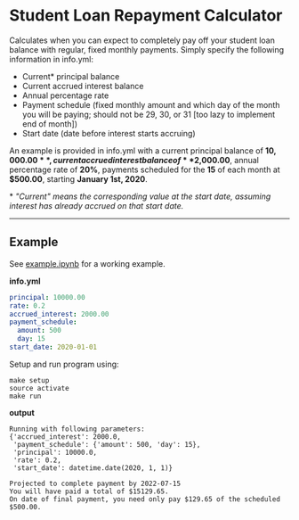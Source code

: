 # Student Loan Repayment Calculator

Calculates when you can expect to completely pay off your student loan balance with regular, fixed monthly payments.
Simply specify the following information in info.yml:

- Current\* principal balance
- Current accrued interest balance
- Annual percentage rate
- Payment schedule (fixed monthly amount and which day of the month you will be paying; should not be 29, 30, or 31 [too lazy to implement end of month])
- Start date (date before interest starts accruing)

An example is provided in info.yml with a current principal balance of **$10,000.00**, current accrued interest balance of **$2,000.00**, annual percentage rate of **20%**, payments scheduled for the **15** of each month at **$500.00**, starting **January 1st, 2020**.

\* *"Current" means the corresponding value at the start date, assuming interest has already accrued on that start date.*

---

## Example

See [example.ipynb](https://github.com/archwa/stuloan/blob/master/example.ipynb) for a working example.

**info.yml**
```yaml
principal: 10000.00
rate: 0.2
accrued_interest: 2000.00
payment_schedule:
  amount: 500
  day: 15
start_date: 2020-01-01
```

Setup and run program using:
```
make setup
source activate
make run
```

**output**
```
Running with following parameters:
{'accrued_interest': 2000.0,
 'payment_schedule': {'amount': 500, 'day': 15},
 'principal': 10000.0,
 'rate': 0.2,
 'start_date': datetime.date(2020, 1, 1)}

Projected to complete payment by 2022-07-15
You will have paid a total of $15129.65.
On date of final payment, you need only pay $129.65 of the scheduled $500.00.
```
